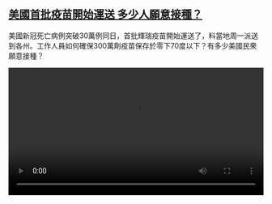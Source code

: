 <!--1607939613000-->
[美國首批疫苗開始運送  多少人願意接種？](https://www.dw.com/zh/%E7%BE%8E%E5%9C%8B%E9%A6%96%E6%89%B9%E7%96%AB%E8%8B%97%E9%96%8B%E5%A7%8B%E9%81%8B%E9%80%81%20%20%E5%A4%9A%E5%B0%91%E4%BA%BA%E9%A1%98%E6%84%8F%E6%8E%A5%E7%A8%AE%EF%BC%9F/a-55933569)
------

<p>美國新冠死亡病例突破30萬例同日，首批輝瑞疫苗開始運送了，料當地周一派送到各州。工作人員如何確保300萬劑疫苗保存於零下70度以下？有多少美國民衆願意接種？</small></p><video src="https://tvdownloaddw-a.akamaihd.net/dwtv_video/flv/vdt_zh/2020/bchi201214_001_96e5cvaccine_sd_sor.mp4" controls style="width:100%"></video>
